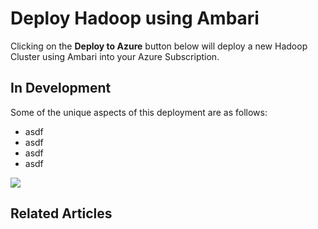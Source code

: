 # Deploy Hadoop using Ambari

Clicking on the **Deploy to Azure** button below will deploy a new Hadoop Cluster using Ambari into your Azure Subscription.

## In Development

Some of the unique aspects of this deployment are as follows:

* asdf
* asdf
* asdf
* asdf


<a href="https://portal.azure.com/#create/Microsoft.Template/uri/https%3A%2F%2Fraw.githubusercontent.com%2Fstarkfell%2Fstarkfell.github.io%2Fmaster%2Farm-templates%2Fdeploy-hadoop%2Fazuredeploy.json" target="_blank">
    <img src="http://azuredeploy.net/deploybutton.png"/>
</a>


## Related Articles

